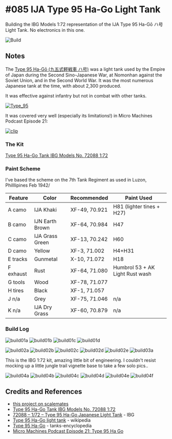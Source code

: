 # #085 IJA Type 95 Ha-Go Light Tank

Building the IBG Models 1:72 representation of the IJA Type 95 Ha-Gō ハ号 Light Tank. No electronics in this one.

![Build](./assets/Type95HaGo_build.jpg?raw=true)

## Notes

The [Type 95 Ha-Gō (九五式軽戦車 ハ号)](https://en.wikipedia.org/wiki/Type_95_Ha-Go_light_tank)
was a light tank used by the Empire of Japan during the Second Sino-Japanese War, at Nomonhan against the Soviet Union,
and in the Second World War.
It was the most numerous Japanese tank at the time, with about 2,300 produced.

It was effective against infantry but not in combat with other tanks.

[![Type_95](./assets/Type_95_Ha-Go_tank_Malaya_AWM_011298.jpg?raw=true)](https://en.wikipedia.org/wiki/Type_95_Ha-Go_light_tank)

It was covered very well (especially its limitations!) in Micro Machines Podcast Episode 21:

[![clip](https://img.youtube.com/vi/ewmPTtzwDu4/0.jpg)](https://www.youtube.com/watch?v=ewmPTtzwDu4)

### The Kit

[Type 95 Ha-Go Tank IBG Models No. 72088 1:72](https://www.scalemates.com/kits/ibg-models-72088-type-95-ha-go--1345408)

### Paint Scheme

I've based the scheme on the 7th Tank Regiment as used in Luzon, Philllipines Feb 1942/

| Feature               | Color           | Recommended    | Paint Used |
|-----------------------|-----------------|----------------|------------|
| A camo                | IJA Khaki       | XF-49, 70.921  | H81 (lighter tines + H27)        |
| B camo                | IJN Earth Brown | XF-64, 70.984  | H47        |
| C camo                | IJA Grass Green | XF-13, 70.242  | H60        |
| D camo                | Yellow          | XF-3,  71.002  | H4+H31     |
| E tracks              | Gunmetal        | X-10,  71.072  | H18        |
| F exhaust             | Rust            | XF-64,  71.080 | Humbrol 53 + AK Light Rust wash |
| G tools               | Wood            | XF-78,  71.077 |            |
| H tires               | Black           | XF-1,  71.057  |            |
| J n/a                 | Grey            | XF-75,  71.046 | n/a        |
| K n/a                 | IJA Dry Grass   | XF-60, 70.879  | n/a        |

### Build Log

![build01a](./assets/build01a.jpg?raw=true)
![build01b](./assets/build01b.jpg?raw=true)
![build01c](./assets/build01c.jpg?raw=true)
![build01d](./assets/build01d.jpg?raw=true)

![build02a](./assets/build02a.jpg?raw=true)
![build02b](./assets/build02b.jpg?raw=true)
![build02c](./assets/build02c.jpg?raw=true)
![build02d](./assets/build02d.jpg?raw=true)
![build02e](./assets/build02e.jpg?raw=true)
![build03a](./assets/build03a.jpg?raw=true)

This is the IBG 1:72 kit, amazing little bit of engineering. I couldn't resist mocking up a little jungle trail vignette base to take a few solo pics..

![build04a](./assets/build04a.jpg?raw=true)
![build04b](./assets/build04b.jpg?raw=true)
![build04c](./assets/build04c.jpg?raw=true)
![build04d](./assets/build04d.jpg?raw=true)
![build04e](./assets/build04e.jpg?raw=true)
![build04f](./assets/build04f.jpg?raw=true)

## Credits and References

* [this project on scalemates](https://www.scalemates.com/profiles/mate.php?id=74137&p=projects&project=147072)
* [Type 95 Ha-Go Tank IBG Models No. 72088 1:72](https://www.scalemates.com/kits/ibg-models-72088-type-95-ha-go--1345408)
* [72088 – 1/72 –  Type 95 Ha-Go Japanese Light Tank](http://www.ibgmodels.com/72088-2/) - IBG
* [Type 95 Ha-Go light tank](https://en.wikipedia.org/wiki/Type_95_Ha-Go_light_tank) - wikipedia
* [Type 95 Ha-Go](https://www.tanks-encyclopedia.com/ww2/jap/old-Type_95_Ha-Go.php) - tanks-encyclopedia
* [Micro Machines Podcast Episode 21: Type 95 Ha Go](https://www.youtube.com/watch?v=ewmPTtzwDu4)
